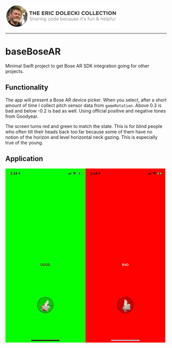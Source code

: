 ![header](./ed-badge.png)

----

# baseBoseAR

Minimal Swift project to get Bose AR SDK integration going for other projects.

## Functionality

The app will present a Bose AR device picker. When you select, after a short amount of time I collect pitch sensor data from `gameRotation`. Above 0.3 is bad and below -0.2 is bad as well. Using official positive and negative tones from Goodyear. 

The screen turns red and green to match the state. This is for blind people who often tilt their heads back too far because some of them have no notion of the horizon and level horizontal neck gazing. This is especially true of the young.

## Application

![app](./app.jpg)
